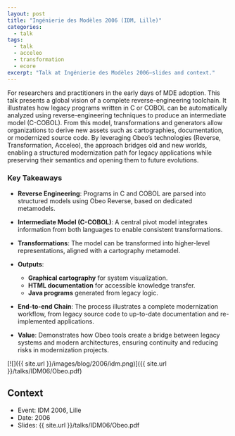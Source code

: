 ```yaml
---
layout: post
title: "Ingénierie des Modèles 2006 (IDM, Lille)"
categories:
  - talk
tags:
  - talk
  - acceleo
  - transformation
  - ecore
excerpt: "Talk at Ingénierie des Modèles 2006—slides and context."
---
```


For researchers and practitioners in the early days of MDE adoption. This talk presents a global vision of a complete reverse-engineering toolchain. It illustrates how legacy programs written in C or COBOL can be automatically analyzed using reverse-engineering techniques to produce an intermediate model (C-COBOL). From this model, transformations and generators allow organizations to derive new assets such as cartographies, documentation, or modernized source code. By leveraging Obeo’s technologies (Reverse, Transformation, Acceleo), the approach bridges old and new worlds, enabling a structured modernization path for legacy applications while preserving their semantics and opening them to future evolutions.


### Key Takeaways

* **Reverse Engineering**: Programs in C and COBOL are parsed into structured models using Obeo Reverse, based on dedicated metamodels.
* **Intermediate Model (C-COBOL)**: A central pivot model integrates information from both languages to enable consistent transformations.
* **Transformations**: The model can be transformed into higher-level representations, aligned with a cartography metamodel.
* **Outputs**:

  * **Graphical cartography** for system visualization.
  * **HTML documentation** for accessible knowledge transfer.
  * **Java programs** generated from legacy logic.
* **End-to-end Chain**: The process illustrates a complete modernization workflow, from legacy source code to up-to-date documentation and re-implemented applications.
* **Value**: Demonstrates how Obeo tools create a bridge between legacy systems and modern architectures, ensuring continuity and reducing risks in modernization projects.

[![]({{ site.url }}/images/blog/2006/idm.png)]({{ site.url }}/talks/IDM06/Obeo.pdf)


## Context
- Event: IDM 2006, Lille
- Date: 2006
- Slides: {{ site.url }}/talks/IDM06/Obeo.pdf
